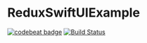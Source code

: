 # ReduxSwiftUIExample

[![codebeat badge](https://codebeat.co/badges/0d2fc4c6-1488-4d82-9edb-14ee15026135)](https://codebeat.co/projects/github-com-transmigrado-reduxswiftuiexample-main) [![Build Status](https://app.bitrise.io/app/64ef47a6e28881e5/status.svg?token=gFhH0ABJKsBiF50WTwOd-w)](https://app.bitrise.io/app/64ef47a6e28881e5)
